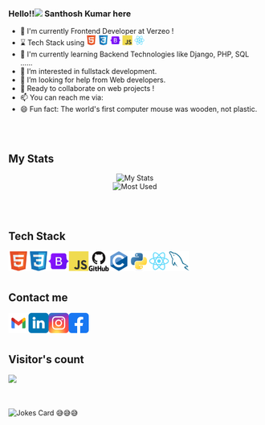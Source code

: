 ### Hello!!<img src="https://github.com/TheDudeThatCode/TheDudeThatCode/blob/master/Assets/Hi.gif" width="29px"> Santhosh Kumar here 
- 🔭 I'm currently Frontend Developer at Verzeo !
- :hourglass: Tech Stack using 
[<img align = "" width = "20px" height = "20px" src = "https://github.com/devicons/devicon/blob/master/icons/html5/html5-original.svg"/>]()
[<img align = "" width = "20px" height = "20px" src = "https://github.com/devicons/devicon/blob/master/icons/css3/css3-original.svg"/>]()
[<img align = "" width = "20px" height = "20px" src = "https://github.com/devicons/devicon/blob/master/icons/bootstrap/bootstrap-original.svg"/>]()
[<img align = "" width = "20px" height = "20px" src = "https://github.com/devicons/devicon/blob/master/icons/javascript/javascript-original.svg"/>]()
[<img align = "" width = "20px" height = "20px" src = "https://github.com/devicons/devicon/blob/master/icons/react/react-original.svg"/>]()
- 🌱 I'm currently learning Backend Technologies like Django, PHP, SQL ......
- 👀 I’m interested in fullstack development.
- 🤔 I’m looking for help from Web developers.
- 💬 Ready to collaborate on web projects !
- 📫 You can reach me via:
- :smile: Fun fact: The world's first computer mouse was wooden, not plastic.

<br><br>

## My Stats

<p align ="center" width = "100%">
<img alt="My Stats" src="https://github-readme-stats.vercel.app/api?username=santhoshkumar-tech&show_icons=true&theme=tokyonight" /><br>
<img alt="Most Used" src="https://github-readme-stats.vercel.app/api/top-langs/?username=santhoshkumar-tech&layout=compact" />
</p>
<br><br>

## Tech Stack

[<img align = "left" width = "40px" height = "40px" src = "https://github.com/devicons/devicon/blob/master/icons/html5/html5-original.svg"/>]()
[<img align = "left" width = "40px" height = "40px" src = "https://github.com/devicons/devicon/blob/master/icons/css3/css3-original.svg"/>]()
[<img align = "left" width = "40px" height = "40px" src = "https://github.com/devicons/devicon/blob/master/icons/bootstrap/bootstrap-original.svg"/>]()
[<img align = "left" width = "40px" height = "40px" src = "https://github.com/devicons/devicon/blob/master/icons/javascript/javascript-original.svg"/>]()

[<img align = "left" width = "40px" height = "40px" src = "https://github.com/devicons/devicon/blob/master/icons/github/github-original-wordmark.svg"/>]()

[<img align = "left" width = "40px" height = "40px" src = "https://github.com/devicons/devicon/blob/master/icons/c/c-original.svg"/>]()
[<img align = "left" width = "40px" height = "40px" src = "https://github.com/devicons/devicon/blob/master/icons/python/python-original.svg"/>]()
[<img align = "left" width = "40px" height = "40px" src = "https://github.com/devicons/devicon/blob/master/icons/react/react-original.svg"/>]()
[<img align = "left" width = "40px" height = "40px" src = "https://github.com/devicons/devicon/blob/master/icons/mysql/mysql-original.svg"/>]()
<br><br><br>

## Contact me

[<img align = "left" width = "40px" height = "40px" src = "https://github.com/edent/SuperTinyIcons/blob/master/images/svg/gmail.svg">](mailto:mallavarapusanthoshkumar@gmail.com)
[<img align = "left" width = "40px" height = "40px" src = "https://github.com/edent/SuperTinyIcons/blob/master/images/svg/linkedin.svg">](https://www.linkedin.com/in/santhosh2306/)
[<img align = "left" width = "40px" height = "40px" src = "https://github.com/edent/SuperTinyIcons/blob/master/images/svg/instagram.svg">](https://instagram.com/santhosh_kumar._.23?igshid=YmMyMTA2M2Y=)
[<img align = "left" width = "40px" height = "40px" src = "https://github.com/edent/SuperTinyIcons/blob/master/images/svg/facebook.svg">](https://www.facebook.com/mallavarapu.santhoshkumar)
<br><br><br>

## Visitor's count

![](https://komarev.com/ghpvc/?username=santhoshkumar-tech&style=for-the-badge&color=orange&label=PROFILE+VIEWS)

<br><br>
![Jokes Card](https://readme-jokes.vercel.app/api) 😅😅😅

